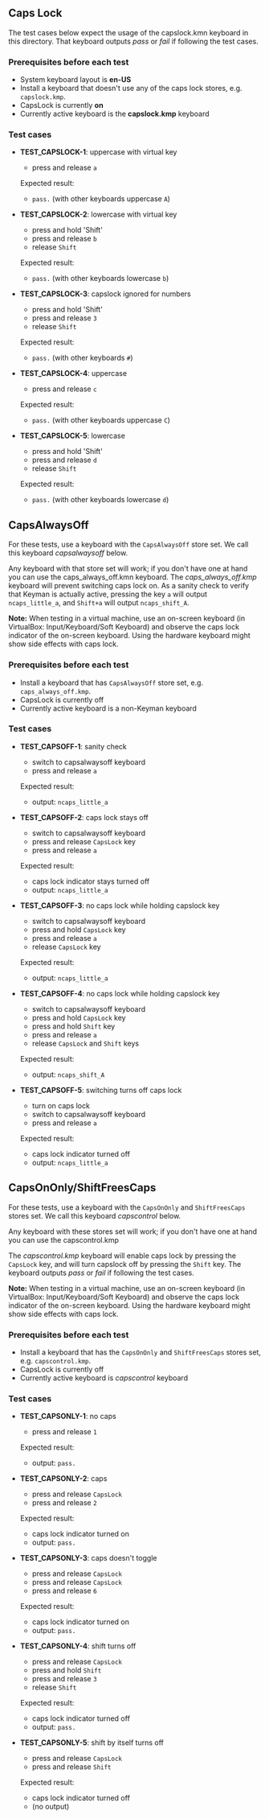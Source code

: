 ## Caps Lock
The test cases below expect the usage of the capslock.kmn keyboard in this directory. That keyboard outputs _pass_ or _fail_ if following the test cases.

### Prerequisites before each test

- System keyboard layout is **en-US**
- Install a keyboard that doesn't use any of the caps lock stores, e.g. `capslock.kmp`.
- CapsLock is currently **on**
- Currently active keyboard is the **capslock.kmp** keyboard

### Test cases

- **TEST_CAPSLOCK-1**: uppercase with virtual key
  - press and release `a`

  Expected result:
  - `pass.` (with other keyboards uppercase `A`)

- **TEST_CAPSLOCK-2**: lowercase with virtual key
  - press and hold 'Shift'
  - press and release `b`
  - release `Shift`

  Expected result:
  - `pass.` (with other keyboards lowercase `b`)

- **TEST_CAPSLOCK-3**: capslock ignored for numbers
  - press and hold 'Shift'
  - press and release `3`
  - release `Shift`

  Expected result:
  - `pass.` (with other keyboards `#`)

- **TEST_CAPSLOCK-4**: uppercase
  - press and release `c`

  Expected result:
  - `pass.` (with other keyboards uppercase `C`)

- **TEST_CAPSLOCK-5**: lowercase
  - press and hold 'Shift'
  - press and release `d`
  - release `Shift`

  Expected result:
  - `pass.` (with other keyboards lowercase `d`)

## CapsAlwaysOff

For these tests, use a keyboard with the `CapsAlwaysOff` store set. We call this keyboard _capsalwaysoff_ below.

Any keyboard with that store set will work; if you don't have one at hand you can use the caps_always_off.kmn keyboard. The *caps_always_off.kmp* keyboard will prevent switching caps lock on. As a sanity check to verify that Keyman is actually active, pressing the key `a` will output `ncaps_little_a`, and `Shift+a` will output `ncaps_shift_A`.

**Note:** When testing in a virtual machine, use an on-screen keyboard (in VirtualBox: Input/Keyboard/Soft Keyboard) and observe the caps lock indicator of the on-screen keyboard. Using the hardware keyboard might show side effects with caps lock.

### Prerequisites before each test

- Install a keyboard that has `CapsAlwaysOff` store set, e.g. `caps_always_off.kmp`.
- CapsLock is currently off
- Currently active keyboard is a non-Keyman keyboard

### Test cases

- **TEST_CAPSOFF-1**: sanity check
  - switch to capsalwaysoff keyboard
  - press and release `a`

  Expected result:
  - output: `ncaps_little_a`

- **TEST_CAPSOFF-2**: caps lock stays off
  - switch to capsalwaysoff keyboard
  - press and release `CapsLock` key
  - press and release `a`

  Expected result:
  - caps lock indicator stays turned off
  - output: `ncaps_little_a`

- **TEST_CAPSOFF-3**: no caps lock while holding capslock key
  - switch to capsalwaysoff keyboard
  - press and hold `CapsLock` key
  - press and release `a`
  - release `CapsLock` key

  Expected result:
  - output: `ncaps_little_a`

- **TEST_CAPSOFF-4**: no caps lock while holding capslock key
  - switch to capsalwaysoff keyboard
  - press and hold `CapsLock` key
  - press and hold `Shift` key
  - press and release `a`
  - release `CapsLock` and `Shift` keys

  Expected result:
  - output: `ncaps_shift_A`

- **TEST_CAPSOFF-5**: switching turns off caps lock
  - turn on caps lock
  - switch to capsalwaysoff keyboard
  - press and release `a`

  Expected result:
  - caps lock indicator turned off
  - output: `ncaps_little_a`

## CapsOnOnly/ShiftFreesCaps

For these tests, use a keyboard with the `CapsOnOnly` and `ShiftFreesCaps` stores set. We call this keyboard _capscontrol_ below.

Any keyboard with these stores set will work; if you don't have one at hand you can use the capscontrol.kmp

The _capscontrol.kmp_ keyboard will enable caps lock by pressing the `CapsLock` key, and will turn capslock off by pressing the `Shift` key. The keyboard outputs _pass_ or _fail_ if following the test cases.

**Note:** When testing in a virtual machine, use an on-screen keyboard (in VirtualBox: Input/Keyboard/Soft Keyboard) and observe the caps lock indicator of the on-screen keyboard. Using the hardware keyboard might show side effects with caps lock.

### Prerequisites before each test

- Install a keyboard that has the `CapsOnOnly` and `ShiftFreesCaps` stores set, e.g.
  `capscontrol.kmp`.
- CapsLock is currently off
- Currently active keyboard is _capscontrol_ keyboard

### Test cases

- **TEST_CAPSONLY-1**: no caps
  - press and release `1`

  Expected result:
  - output: `pass.`

- **TEST_CAPSONLY-2**: caps
  - press and release `CapsLock`
  - press and release `2`

  Expected result:
  - caps lock indicator turned on
  - output: `pass.`

- **TEST_CAPSONLY-3**: caps doesn't toggle
  - press and release `CapsLock`
  - press and release `CapsLock`
  - press and release `6`

  Expected result:
  - caps lock indicator turned on
  - output: `pass.`

- **TEST_CAPSONLY-4**: shift turns off
  - press and release `CapsLock`
  - press and hold `Shift`
  - press and release `3`
  - release `Shift`

  Expected result:
  - caps lock indicator turned off
  - output: `pass.`

- **TEST_CAPSONLY-5**: shift by itself turns off
  - press and release `CapsLock`
  - press and release `Shift`

  Expected result:
  - caps lock indicator turned off
  - (no output)
